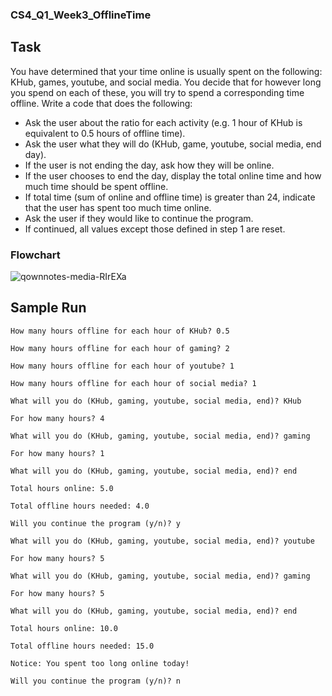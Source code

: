 ### CS4_Q1_Week3_OfflineTime

## Task

You have determined that your time online is usually spent on the following: KHub, games, youtube, and social media. 
You decide that for however long you spend on each of these, you will try to spend a corresponding time offline.
Write a code that does the following:

- Ask the user about the ratio for each activity (e.g. 1 hour of KHub is equivalent to 0.5 hours of offline time).
- Ask the user what they will do (KHub, game, youtube, social media, end day).
- If the user is not ending the day, ask how they will be online.
- If the user chooses to end the day, display the total online time and how much time should be spent offline.
- If total time (sum of online and offline time) is greater than 24, indicate that the user has spent too much time online.
- Ask the user if they would like to continue the program.
- If continued, all values except those defined in step 1 are reset.

### Flowchart

![qownnotes-media-RIrEXa](Flowchart.png)

## Sample Run

```
How many hours offline for each hour of KHub? 0.5

How many hours offline for each hour of gaming? 2

How many hours offline for each hour of youtube? 1

How many hours offline for each hour of social media? 1

What will you do (KHub, gaming, youtube, social media, end)? KHub

For how many hours? 4

What will you do (KHub, gaming, youtube, social media, end)? gaming

For how many hours? 1

What will you do (KHub, gaming, youtube, social media, end)? end

Total hours online: 5.0

Total offline hours needed: 4.0

Will you continue the program (y/n)? y

What will you do (KHub, gaming, youtube, social media, end)? youtube

For how many hours? 5

What will you do (KHub, gaming, youtube, social media, end)? gaming

For how many hours? 5

What will you do (KHub, gaming, youtube, social media, end)? end

Total hours online: 10.0

Total offline hours needed: 15.0

Notice: You spent too long online today!

Will you continue the program (y/n)? n
```
